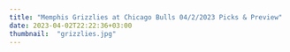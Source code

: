 ```yaml
---
title: "Memphis Grizzlies at Chicago Bulls 04/2/2023 Picks & Preview"
date: 2023-04-02T22:22:36+03:00
thumbnail:  "grizzlies.jpg"
---
```


